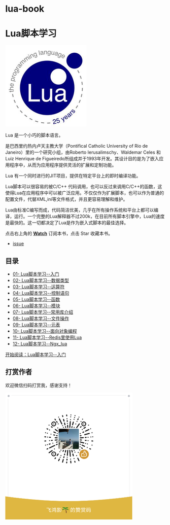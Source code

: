 # lua-book

Lua脚本学习
===========

![lua](images/lua25.jpg)

Lua 是一个小巧的脚本语言。  

是巴西里约热内卢天主教大学（Pontifical Catholic University of Rio de Janeiro）里的一个研究小组，由Roberto Ierusalimschy、Waldemar Celes 和 Luiz Henrique de Figueiredo所组成并于1993年开发。其设计目的是为了嵌入应用程序中，从而为应用程序提供灵活的扩展和定制功能。   

Lua 有一个同时进行的JIT项目，提供在特定平台上的即时编译功能。

Lua脚本可以很容易的被C/C++ 代码调用，也可以反过来调用C/C++的函数，这使得Lua在应用程序中可以被广泛应用。不仅仅作为扩展脚本，也可以作为普通的配置文件，代替XML,ini等文件格式，并且更容易理解和维护。 

Lua由标准C编写而成，代码简洁优美，几乎在所有操作系统和平台上都可以编译，运行。一个完整的Lua解释器不过200k，在目前所有脚本引擎中，Lua的速度是最快的。这一切都决定了Lua是作为嵌入式脚本的最佳选择。

点击右上角的 **[Watch](https://github.com/52fhy/lua-book/subscription)** 订阅本书，点击 Star 收藏本书。

- [issue](https://github.com/52fhy/lua-book/issues)


## 目录

- [01- Lua脚本学习--入门](chapter1.md)
- [02- Lua脚本学习--数据类型](chapter2.md)
- [03- Lua脚本学习--运算符](chapter3.md)
- [04- Lua脚本学习--控制语句](chapter4.md)
- [05- Lua脚本学习--函数](chapter5.md)
- [06- Lua脚本学习--模块](chapter6.md)
- [07- Lua脚本学习--常用库介绍](chapter7.md)
- [08- Lua脚本学习--文件操作](chapter8.md)
- [09- Lua脚本学习--元表](chapter9.md)
- [10- Lua脚本学习--面向对象编程](chapter10.md)
- [11- Lua脚本学习--Redis里使用Lua](chapter11.md)
- [12- Lua脚本学习--Ngx_lua](chapter12.md)



[开始阅读：Lua脚本学习--入门](chapter1.md)


## 打赏作者

欢迎微信扫码打赏我，感谢支持！

![打赏作者](wechat.png)

